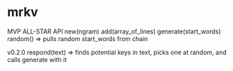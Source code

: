 # mrkv

MVP ALL-STAR API
new(ngram)
add(array_of_lines)
generate(start_words)
random() => pulls random start_words from chain

v0.2.0
respond(text) => finds potential keys in text, picks one at random, and calls generate with it

